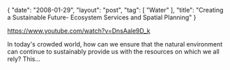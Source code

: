 {
   "date": "2008-01-29",
   "layout": "post",
   "tag": [
      "Water"
   ],
   "title": "Creating a Sustainable Future- Ecosystem Services and Spatial Planning"
}

https://www.youtube.com/watch?v=DnsAale9D_k  

In today's crowded world, how can we ensure that the natural environment can continue to sustainably provide us with the resources on which we all rely? This...